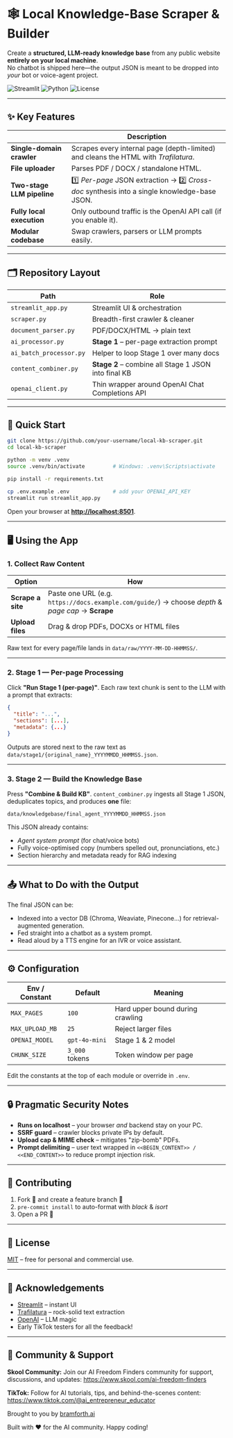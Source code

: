 # 🕸️ Local Knowledge-Base Scraper & Builder

Create a **structured, LLM-ready knowledge base** from any public website **entirely on your local machine**.  
No chatbot is shipped here—the output JSON is meant to be dropped into *your* bot or voice-agent project.

![Streamlit](https://img.shields.io/badge/Built_with-Streamlit-fd4a02?logo=streamlit&logoColor=white)
![Python](https://img.shields.io/badge/Python-3.10%2B-blue?logo=python&logoColor=white)
![License](https://img.shields.io/badge/License-MIT-green)

---

## ✨ Key Features

|                                   | Description |
|-----------------------------------|-------------|
| **Single-domain crawler**         | Scrapes every internal page (depth-limited) and cleans the HTML with *Trafilatura*. |
| **File uploader**                 | Parses PDF / DOCX / standalone HTML. |
| **Two-stage LLM pipeline**        | 1️⃣ *Per-page* JSON extraction → 2️⃣ *Cross-doc* synthesis into a single knowledge-base JSON. |
| **Fully local execution**         | Only outbound traffic is the OpenAI API call (if you enable it). |
| **Modular codebase**              | Swap crawlers, parsers or LLM prompts easily. |

---

## 🗂️ Repository Layout

| Path | Role |
|------|------|
| `streamlit_app.py`         | Streamlit UI & orchestration |
| `scraper.py`               | Breadth-first crawler & cleaner |
| `document_parser.py`       | PDF/DOCX/HTML → plain text |
| `ai_processor.py`          | **Stage 1** – per-page extraction prompt |
| `ai_batch_processor.py`    | Helper to loop Stage 1 over many docs |
| `content_combiner.py`      | **Stage 2** – combine all Stage 1 JSON into final KB |
| `openai_client.py`         | Thin wrapper around OpenAI Chat Completions API |

---

## 🚀 Quick Start

```bash
git clone https://github.com/your-username/local-kb-scraper.git
cd local-kb-scraper

python -m venv .venv
source .venv/bin/activate         # Windows: .venv\Scripts\activate

pip install -r requirements.txt

cp .env.example .env              # add your OPENAI_API_KEY
streamlit run streamlit_app.py
```

Open your browser at **[http://localhost:8501](http://localhost:8501)**.

---

## 🖥️ Using the App

### 1. Collect Raw Content

| Option            | How                                                                                               |
| ----------------- | ------------------------------------------------------------------------------------------------- |
| **Scrape a site** | Paste one URL (e.g. `https://docs.example.com/guide/`) → choose *depth* & *page cap* → **Scrape** |
| **Upload files**  | Drag & drop PDFs, DOCXs or HTML files                                                             |

Raw text for every page/file lands in `data/raw/YYYY-MM-DD-HHMMSS/`.

---

### 2. Stage 1 — Per-page Processing

Click **"Run Stage 1 (per-page)"**.
Each raw text chunk is sent to the LLM with a prompt that extracts:

```json
{
  "title": "...",
  "sections": [...],
  "metadata": {...}
}
```

Outputs are stored next to the raw text as
`data/stage1/{original_name}_YYYYMMDD_HHMMSS.json`.

---

### 3. Stage 2 — Build the Knowledge Base

Press **"Combine & Build KB"**.
`content_combiner.py` ingests all Stage 1 JSON, deduplicates topics, and produces **one** file:

```
data/knowledgebase/final_agent_YYYYMMDD_HHMMSS.json
```

This JSON already contains:

* *Agent system prompt* (for chat/voice bots)
* Fully voice-optimised copy (numbers spelled out, pronunciations, etc.)
* Section hierarchy and metadata ready for RAG indexing

---

## 📤 What to Do with the Output

The final JSON can be:

* Indexed into a vector DB (Chroma, Weaviate, Pinecone…) for retrieval-augmented generation.
* Fed straight into a chatbot as a system prompt.
* Read aloud by a TTS engine for an IVR or voice assistant.

---

## ⚙️ Configuration

| Env / Constant  | Default        | Meaning                          |
| --------------- | -------------- | -------------------------------- |
| `MAX_PAGES`     | `100`          | Hard upper bound during crawling |
| `MAX_UPLOAD_MB` | `25`           | Reject larger files              |
| `OPENAI_MODEL`  | `gpt-4o-mini`  | Stage 1 & 2 model                |
| `CHUNK_SIZE`    | `3_000` tokens | Token window per page            |

Edit the constants at the top of each module or override in `.env`.

---

## 🔒 Pragmatic Security Notes

* **Runs on localhost** – your browser *and* backend stay on your PC.
* **SSRF guard** – crawler blocks private IPs by default.
* **Upload cap & MIME check** – mitigates "zip-bomb" PDFs.
* **Prompt delimiting** – user text wrapped in `<<BEGIN_CONTENT>> / <<END_CONTENT>>` to reduce prompt injection risk.

---

## 🤝 Contributing

1. Fork 🔀 and create a feature branch 🌿
2. `pre-commit install` to auto-format with *black* & *isort*
3. Open a PR 🚀

---

## 📄 License

[MIT](LICENSE) – free for personal and commercial use.

---

## 🙏 Acknowledgements

* [Streamlit](https://streamlit.io) – instant UI
* [Trafilatura](https://github.com/adbar/trafilatura) – rock-solid text extraction
* [OpenAI](https://openai.com) – LLM magic
* Early TikTok testers for all the feedback!

---

## 🌟 Community & Support

**Skool Community:** Join our AI Freedom Finders community for support, discussions, and updates: https://www.skool.com/ai-freedom-finders

**TikTok:** Follow for AI tutorials, tips, and behind-the-scenes content: https://www.tiktok.com/@ai_entrepreneur_educator

Brought to you by [bramforth.ai](https://bramforth.ai)

Built with ❤️ for the AI community. Happy coding!
